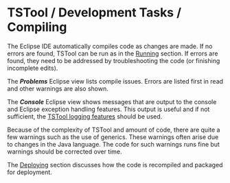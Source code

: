 # TSTool / Development Tasks / Compiling #

The Eclipse IDE automatically compiles code as changes are made.
If no errors are found, TSTool can be run as in the [Running](../running/running.md) section.
If errors are found, they need to be addressed by troubleshooting the code (or finishing incomplete edits).

The ***Problems*** Eclipse view lists compile issues.
Errors are listed first in read and other warnings are also shown.

The ***Console*** Eclipse view shows messages that are output to the console
and Eclipse exception handling features.
This output is useful and if not sufficient, the
[TSTool logging features](../../software-design/logging/logging.md) should be used.

Because of the complexity of TSTool and amount of code,
there are quite a few warnings such as the use of generics.
These warnings often arise due to changes in the Java language.
The code for such warnings runs fine but warnings should be corrected over time.

The [Deploying](../deploying/deploying.md) section discusses how the code is recompiled
and packaged for deployment.
